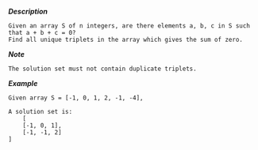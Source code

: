 ***Description***

    Given an array S of n integers, are there elements a, b, c in S such that a + b + c = 0?
    Find all unique triplets in the array which gives the sum of zero.

***Note***

    The solution set must not contain duplicate triplets.

***Example***

    Given array S = [-1, 0, 1, 2, -1, -4],

    A solution set is:
        [
        [-1, 0, 1],
        [-1, -1, 2]
    ]
